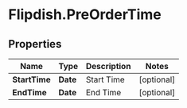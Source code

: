 # Flipdish.PreOrderTime

## Properties

Name | Type | Description | Notes
------------ | ------------- | ------------- | -------------
**StartTime** | **Date** | Start Time | [optional] 
**EndTime** | **Date** | End Time | [optional] 



